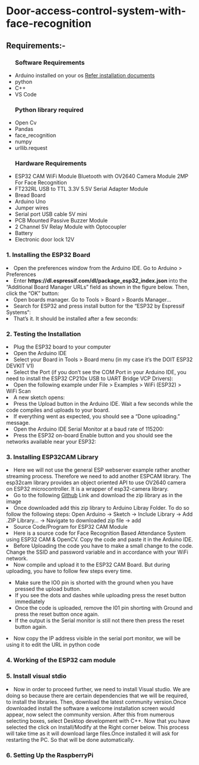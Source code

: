 # Door-access-control-system-with-face-recognition

## Requirements:-
<ul>
  <h3>Software Requirements</h3>
  <li>Arduino installed on your os <a href= "https://linoxide.com/how-to-install-arduino-ide-on-ubuntu-20-04/">Refer installation documents</a></li>
  <li>python</li>
  <li>C++</li>
  <li>VS Code</li>
</ul>
<ul>
  <h3>Python library required</h3>
  <li>Open Cv</li>
  <li>Pandas</li>
  <li>face_recognition</li>
  <li>numpy</li>
  <li>urllib.request</li>
</ul>
<ul>
  <h3>Hardware Requirements</h3>
  <li>ESP32 CAM WiFi Module Bluetooth with OV2640 Camera Module 2MP For Face Recognition</li>
  <li>FT232RL USB to TTL 3.3V 5.5V Serial Adapter Module</li>
  <li>Bread Board</li>
  <li>Arduino Uno</li>
  <li>Jumper wires</li>
  <li>Serial port USB cable 5V mini </li>
  <li>PCB Mounted Passive Buzzer Module</li>
  <li>2 Channel 5V Relay Module with Optocoupler</li>
  <li>Battery</li>
  <li>Electronic door lock 12V</li>
</ul>

### 1. Installing the ESP32 Board
<li>Open the preferences window from the Arduino IDE. Go to Arduino > Preferences</li>
<li>Enter <b>https://dl.espressif.com/dl/package_esp32_index.json</b> into the “Additional Board Manager URLs” field as shown in the figure below. Then, click the “OK” button:</li>
<li>Open boards manager. Go to Tools > Board > Boards Manager…</li>
<li>Search for ESP32 and press install button for the “ESP32 by Espressif Systems“:</li>
<li>That’s it. It should be installed after a few seconds:</li>

### 2. Testing the Installation
<li>Plug the ESP32 board to your computer</li>
<li>Open the Arduino IDE</li>
<li>Select your Board in Tools > Board menu (in my case it’s the DOIT ESP32 DEVKIT V1)</li>
<li>Select the Port (if you don’t see the COM Port in your Arduino IDE, you need to install the ESP32 CP210x USB to UART Bridge VCP Drivers):</li>
<li>Open the following example under File > Examples > WiFi (ESP32) > WiFi Scan</li>
<li>A new sketch opens:</li>
<li>Press the Upload button in the Arduino IDE. Wait a few seconds while the code compiles and uploads to your board.</li>
<li>If everything went as expected, you should see a “Done uploading.” message.</li>
<li>Open the Arduino IDE Serial Monitor at a baud rate of 115200:</li>
<li>Press the ESP32 on-board Enable button and you should see the networks available near your ESP32:</li>

### 3. Installing ESP32CAM Library
<li>Here we will not use the general ESP webserver example rather another streaming process. Therefore we need to add another ESPCAM library. The esp32cam library provides an object oriented API to use OV2640 camera on ESP32 microcontroller. It is a wrapper of esp32-camera library.</li>
<li>Go to the following <a href="https://github.com/yoursunny/esp32cam">Github</a> Link and download the zip library as in the image</li>
<li>Once downloaded add this zip library to Arduino Libray Folder. To do so follow the following steps:
Open Arduino -> Sketch -> Include Library -> Add .ZIP Library… -> Navigate to downloaded zip file -> add</li>
<li>Source Code/Program for ESP32 CAM Module</li>
<li>Here is a source code for Face Recognition Based Attendance System using ESP32 CAM & OpenCV. Copy the code and paste it in the Arduino IDE.</li>
<li>Before Uploading the code you have to make a small change to the code. Change the SSID and password variable and in accordance with your WiFi network.</li>
</li>
  <li>Now compile and upload it to the ESP32 CAM Board. But during uploading, you have to follow few steps every time.</li>
  <ul>
    <li>Make sure the IO0 pin is shorted with the ground when you have pressed the upload button.</li>
    <li>If you see the dots and dashes while uploading press the reset button immediately</li>
    <li>Once the code is uploaded, remove the I01 pin shorting with Ground and press the reset button once again.</li>
    <li>If the output is the Serial monitor is still not there then press the reset button again.</li>
  </ul>
</li>
<li>Now copy the IP address visible in the serial port monitor, we will be using it to edit the URL in python code</li>

### 4. Working of the ESP32 cam module


### 5. Install visual stdio
<li>Now in order to proceed further, we need to install Visual studio. We are doing so because there are certain dependencies that we will be required, to install the libraries. Then, download the latest community version.Once downloaded install the software a welcome installation screen would appear, now select the community version. After this from numerous selecting boxes, select Desktop development with C++. Now that you have selected the click on Install/Modify at the Right corner below. This process will take time as it will download large files.Once installed it will ask for restarting the PC. So that will be done automatically.</li>

### 6. Setting Up the RaspberryPi 
